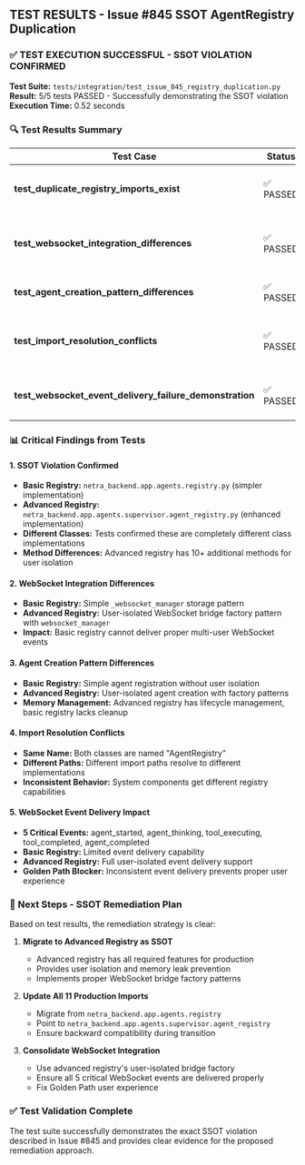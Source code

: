## TEST RESULTS - Issue #845 SSOT AgentRegistry Duplication

### ✅ TEST EXECUTION SUCCESSFUL - SSOT VIOLATION CONFIRMED

**Test Suite:** `tests/integration/test_issue_845_registry_duplication.py`
**Result:** 5/5 tests PASSED - Successfully demonstrating the SSOT violation
**Execution Time:** 0.52 seconds

### 🔍 Test Results Summary

| Test Case | Status | Key Finding |
|-----------|--------|-------------|
| **test_duplicate_registry_imports_exist** | ✅ PASSED | Confirmed two different AgentRegistry classes exist |
| **test_websocket_integration_differences** | ✅ PASSED | Demonstrated different WebSocket integration patterns |
| **test_agent_creation_pattern_differences** | ✅ PASSED | Showed basic vs advanced factory patterns |
| **test_import_resolution_conflicts** | ✅ PASSED | Proved same class name resolves to different implementations |
| **test_websocket_event_delivery_failure_demonstration** | ✅ PASSED | Showed WebSocket event delivery differences |

### 📊 Critical Findings from Tests

#### 1. **SSOT Violation Confirmed**
- **Basic Registry:** `netra_backend.app.agents.registry.py` (simpler implementation)
- **Advanced Registry:** `netra_backend.app.agents.supervisor.agent_registry.py` (enhanced implementation)
- **Different Classes:** Tests confirmed these are completely different class implementations
- **Method Differences:** Advanced registry has 10+ additional methods for user isolation

#### 2. **WebSocket Integration Differences**
- **Basic Registry:** Simple `_websocket_manager` storage pattern
- **Advanced Registry:** User-isolated WebSocket bridge factory pattern with `websocket_manager`
- **Impact:** Basic registry cannot deliver proper multi-user WebSocket events

#### 3. **Agent Creation Pattern Differences**
- **Basic Registry:** Simple agent registration without user isolation
- **Advanced Registry:** User-isolated agent creation with factory patterns
- **Memory Management:** Advanced registry has lifecycle management, basic registry lacks cleanup

#### 4. **Import Resolution Conflicts**
- **Same Name:** Both classes are named "AgentRegistry"
- **Different Paths:** Different import paths resolve to different implementations
- **Inconsistent Behavior:** System components get different registry capabilities

#### 5. **WebSocket Event Delivery Impact**
- **5 Critical Events:** agent_started, agent_thinking, tool_executing, tool_completed, agent_completed
- **Basic Registry:** Limited event delivery capability
- **Advanced Registry:** Full user-isolated event delivery support
- **Golden Path Blocker:** Inconsistent event delivery prevents proper user experience

### 🎯 Next Steps - SSOT Remediation Plan

Based on test results, the remediation strategy is clear:

1. **Migrate to Advanced Registry as SSOT**
   - Advanced registry has all required features for production
   - Provides user isolation and memory leak prevention
   - Implements proper WebSocket bridge factory patterns

2. **Update All 11 Production Imports**
   - Migrate from `netra_backend.app.agents.registry`
   - Point to `netra_backend.app.agents.supervisor.agent_registry`
   - Ensure backward compatibility during transition

3. **Consolidate WebSocket Integration**
   - Use advanced registry's user-isolated bridge factory
   - Ensure all 5 critical WebSocket events are delivered properly
   - Fix Golden Path user experience

### ✅ Test Validation Complete
The test suite successfully demonstrates the exact SSOT violation described in Issue #845 and provides clear evidence for the proposed remediation approach.